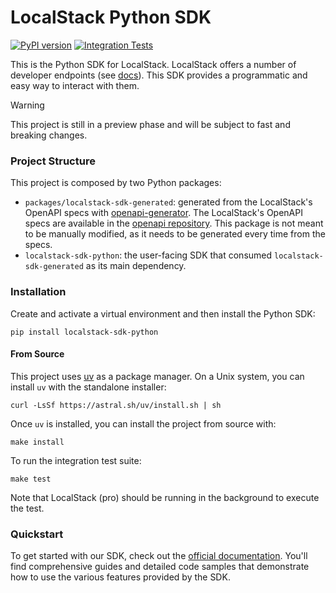 # LocalStack Python SDK
[![PyPI version](https://img.shields.io/pypi/v/localstack-sdk-python)](https://pypi.org/project/localstack-sdk-python/)
[![Integration Tests](https://github.com/localstack/localstack-sdk-python/actions/workflows/test.yml/badge.svg)](https://github.com/localstack/localstack-sdk-python/actions/workflows/test.yml)

This is the Python SDK for LocalStack.
LocalStack offers a number of developer endpoints (see [docs](https://docs.localstack.cloud/references/internal-endpoints/)).
This SDK provides a programmatic and easy way to interact with them.

> [!WARNING]
> This project is still in a preview phase and will be subject to fast and breaking changes.

### Project Structure

This project is composed by two Python packages:

- `packages/localstack-sdk-generated`: generated from the LocalStack's OpenAPI specs with [openapi-generator](https://github.com/OpenAPITools/openapi-generator).
The LocalStack's OpenAPI specs are available in the [openapi repository](https://github.com/localstack/openapi).
This package is not meant to be manually modified, as it needs to be generated every time from the specs.
- `localstack-sdk-python`: the user-facing SDK that consumed `localstack-sdk-generated` as its main dependency.

### Installation

Create and activate a virtual environment and then install the Python SDK:

```shell
pip install localstack-sdk-python
```

#### From Source

This project uses [uv](https://github.com/astral-sh/uv) as a package manager.
On a Unix system, you can install `uv` with the standalone installer:

```shell
curl -LsSf https://astral.sh/uv/install.sh | sh
```

Once `uv` is installed, you can install the project from source with:

```shell
make install
```

To run the integration test suite:

```shell
make test
```

Note that LocalStack (pro) should be running in the background to execute the test.

### Quickstart

To get started with our SDK, check out the [official documentation](https://docs.localstack.cloud/user-guide/tools/localstack-sdk/python/). 
You'll find comprehensive guides and detailed code samples that demonstrate how to use the various features provided
by the SDK.
